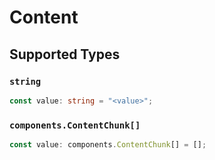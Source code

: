 # Content


## Supported Types

### `string`

```typescript
const value: string = "<value>";
```

### `components.ContentChunk[]`

```typescript
const value: components.ContentChunk[] = [];
```

